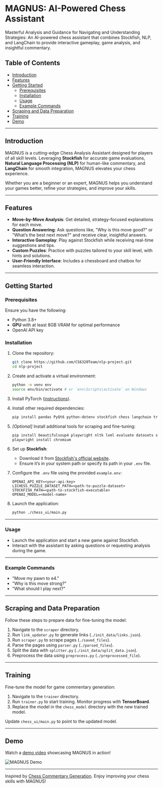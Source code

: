 # MAGNUS: AI-Powered Chess Assistant

Masterful Analysis and Guidance for Navigating and Understanding Strategies: An AI-powered chess assistant that combines Stockfish, NLP, and LangChain to provide interactive gameplay, game
analysis, and insightful commentary.

## Table of Contents

- [Introduction](#introduction)
- [Features](#features)
- [Getting Started](#getting-started)
    - [Prerequisites](#prerequisites)
    - [Installation](#installation)
    - [Usage](#usage)
    - [Example Commands](#example-commands)
- [Scraping and Data Preparation](#scraping-and-data-preparation)
- [Training](#training)
- [Demo](#demo)

---

## Introduction

MAGNUS is a cutting-edge Chess Analysis Assistant designed for players of all skill levels. Leveraging **Stockfish** for
accurate game evaluations, **Natural Language Processing (NLP)** for human-like commentary, and **LangChain** for smooth
integration, MAGNUS elevates your chess experience.

Whether you are a beginner or an expert, MAGNUS helps you understand your games better, refine your strategies, and
improve your skills.

---

## Features

- **Move-by-Move Analysis**: Get detailed, strategy-focused explanations for each move.
- **Question Answering**: Ask questions like, "Why is this move good?" or "What’s the best next move?" and receive
  clear, insightful answers.
- **Interactive Gameplay**: Play against Stockfish while receiving real-time suggestions and tips.
- **Custom Puzzles**: Practice with puzzles tailored to your skill level, with hints and solutions.
- **User-Friendly Interface**: Includes a chessboard and chatbox for seamless interaction.

---

## Getting Started

### Prerequisites

Ensure you have the following:

- Python 3.8+
- **GPU** with at least 8GB VRAM for optimal performance
- OpenAI API key

### Installation

1. Clone the repository:
    ```bash
    git clone https://github.com/CS6320Team/nlp-project.git
    cd nlp-project
    ```

2. Create and activate a virtual environment:
    ```bash
    python -m venv env
    source env/bin/activate # or `env\Scripts\activate` on Windows
    ```

3. Install PyTorch ([instructions](https://pytorch.org/get-started/locally/)).

4. Install other required dependencies:
    ```bash
    pip install pandas PyQt6 python-dotenv stockfish chess langchain transformers zstandard
    ```

5. _\[Optional\]_ Install additional tools for scraping and fine-tuning:
    ```bash
    pip install beautifulsoup4 playwright nltk lxml evaluate datasets sentencepiece rouge-score absl-py protobuf tensorboard
    playwright install chromium
    ```

6. Set up **Stockfish**:
    - Download it from [Stockfish's official website](https://stockfishchess.org/download/).
    - Ensure it’s in your system path or specify its path in your `.env` file.

7. Configure the `.env` file using the provided `example.env`:
    ```plaintext
    OPENAI_API_KEY=<your-api-key>
    LICHESS_PUZZLE_DATASET_PATH=<path-to-puzzle-dataset>
    STOCKFISH_PATH=<path-to-stockfish-executable>
    OPENAI_MODEL=<model-name>
    ```

8. Launch the application:
    ```bash
    python ./chess_ui/main.py
    ```

---

### Usage

- Launch the application and start a new game against Stockfish.
- Interact with the assistant by asking questions or requesting analysis during the game.

---

### Example Commands

- "Move my pawn to e4."
- "Why is this move strong?"
- "What should I play next?"

---

## Scraping and Data Preparation

Follow these steps to prepare data for fine-tuning the model:

1. Navigate to the `scraper` directory.
2. Run `link_updater.py` to generate links (`./init_data/links.json`).
3. Run `scraper.py` to scrape pages (`./saved_files`).
4. Parse the pages using `parser.py` (`./parsed_files`).
5. Split the data with `splitter.py` (`./init_data/split_data.json`).
6. Preprocess the data using `preprocess.py` (`./preprocessed_file`).

---

## Training

Fine-tune the model for game commentary generation:

1. Navigate to the `trainer` directory.
2. Run `trainer.py` to start training. Monitor progress with **TensorBoard**.
3. Replace the model in the `chess_model` directory with the new trained model.

Update `chess_ui/main.py` to point to the updated model.

---

## Demo

Watch a [demo video](https://www.youtube.com/watch?v=BqDGz8EystM) showcasing MAGNUS in action!

![MAGNUS Demo](https://img.youtube.com/vi/BqDGz8EystM/0.jpg)

---

Inspired by [Chess Commentary Generation](https://github.com/harsh19/ChessCommentaryGeneration). Enjoy improving your
chess skills with MAGNUS!
